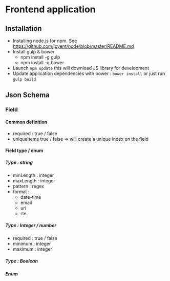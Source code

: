 # Frontend application

## Installation

* Installing node.js for npm. See https://github.com/joyent/node/blob/master/README.md
* Install gulp & bower
    * npm install -g gulp
    * npm install -g bower
* Launch  `npm update` this will download JS library for development
* Update application dependencies with bower : `bower install` or just run `gulp build`

## Json Schema

### Field

#### Common definition

* required  : true / false
* uniqueItems true / false => will create a unique index on the field

#### Field type / enum

##### Type : string
 * minLength : integer
 * maxLength : integer
 * pattern : regex
 * format :
     * date-time
     * email
     * uri
     * rte

##### Type : Integer  / number
 * required  : true / false
 * minimum : integer
 * maximum : integer

##### Type : Boolean

##### Enum

